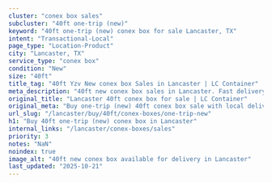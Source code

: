 ```yaml
---
cluster: "conex box sales"
subcluster: "40ft one-trip (new)"
keyword: "40ft one-trip (new) conex box for sale Lancaster, TX"
intent: "Transactional-Local"
page_type: "Location-Product"
city: "Lancaster, TX"
service_type: "conex box"
condition: "New"
size: "40ft"
title_tag: "40ft Yzv New conex box Sales in Lancaster | LC Container"
meta_description: "40ft new conex box sales in Lancaster. Fast delivery, competitive pricing. Serving conex boxes area. Quote ID: 2UR. Call (214) 524-4168 for your free quote today."
original_title: "Lancaster 40ft conex box for sale | LC Container"
original_meta: "Buy one-trip (new) 40ft conex box sale with local delivery in Lancaster, TX. LC Container — local Since 2003. Request a fast quote today."
url_slug: "/lancaster/buy/40ft/conex-boxes/one-trip-new"
h1: "Buy 40ft one-trip (new) conex box in Lancaster"
internal_links: "/lancaster/conex-boxes/sales"
priority: 3
notes: "NaN"
noindex: true
image_alt: "40ft new conex box available for delivery in Lancaster"
last_updated: "2025-10-21"
---
```


<!-- TODO: Add unique city/inventory copy, images, and internal links here. -->
